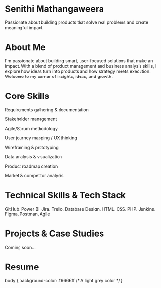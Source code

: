 # Senithi Mathangaweera 

Passionate about building products that solve real problems and create meaningful impact.

# About Me

I'm passionate about building smart, user-focused solutions that make an impact. With a blend of product management and business analysis skills, I explore how ideas turn into products and how strategy meets execution.
Welcome to my corner of insights, ideas, and growth.

# Core Skills
Requirements gathering & documentation

Stakeholder management

Agile/Scrum methodology

User journey mapping / UX thinking

Wireframing & prototyping

Data analysis & visualization

Product roadmap creation

Market & competitor analysis


# Technical Skills & Tech Stack

GitHub,
Power Bi,
Jira,
Trello,
Database Design,
HTML,
CSS,
PHP,
Jenkins,
Figma,
Postman,
Agile

# Projects & Case Studies
Coming soon...

# Resume

body {
  background-color: #6666ff /* A light grey color */
}




